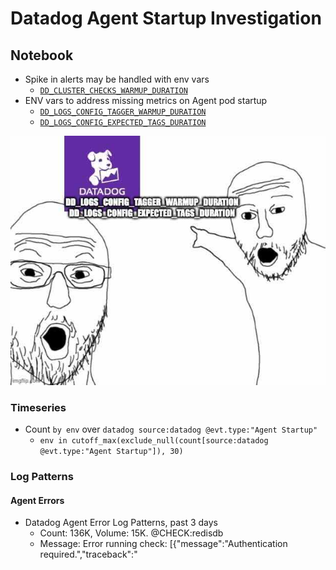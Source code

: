 # Datadog Agent Startup Investigation

## Notebook

- Spike in alerts may be handled with env vars
  - [`DD_CLUSTER_CHECKS_WARMUP_DURATION`](https://docs.datadoghq.com/containers/cluster_agent/commands/?tab=helm#cluster-agent-environment-variables)
- ENV vars to address missing metrics on Agent pod startup
  - [`DD_LOGS_CONFIG_TAGGER_WARMUP_DURATION`](https://docs.datadoghq.com/containers/kubernetes/log/?tab=helm#missing-tags-on-new-containers-or-pods)
  - [`DD_LOGS_CONFIG_EXPECTED_TAGS_DURATION`](https://docs.datadoghq.com/containers/kubernetes/log/?tab=helm#missing-host-level-tags-on-new-hosts-or-nodes)

![MEME with excitement over identified DD_LOG_CONFIG env vars](./DD_WARMUP_MEME.jpeg)

### Timeseries

- Count `by env` over
      ```datadog
      source:datadog @evt.type:"Agent Startup"
      ```
  - `env in cutoff_max(exclude_null(count[source:datadog @evt.type:"Agent Startup"]), 30)`

### Log Patterns

#### Agent Errors

- Datadog Agent Error Log Patterns, past 3 days
  - Count: 136K, Volume: 15K. @CHECK:redisdb
  - Message: Error running check: [{"message":"Authentication required.","traceback":"
